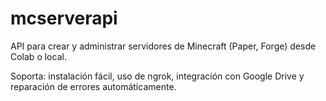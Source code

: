 # mcserverapi

API para crear y administrar servidores de Minecraft (Paper, Forge) desde Colab o local.

Soporta: instalación fácil, uso de ngrok, integración con Google Drive y reparación de errores automáticamente.
